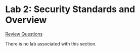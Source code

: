 # Lab 2: Security Standards and Overview

[Review Questions](./review02-security-standards.md)


There is no lab associated with this section.
